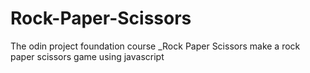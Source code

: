# Rock-Paper-Scissors

The odin project foundation course \_Rock Paper Scissors
make a rock paper scissors game using javascript
